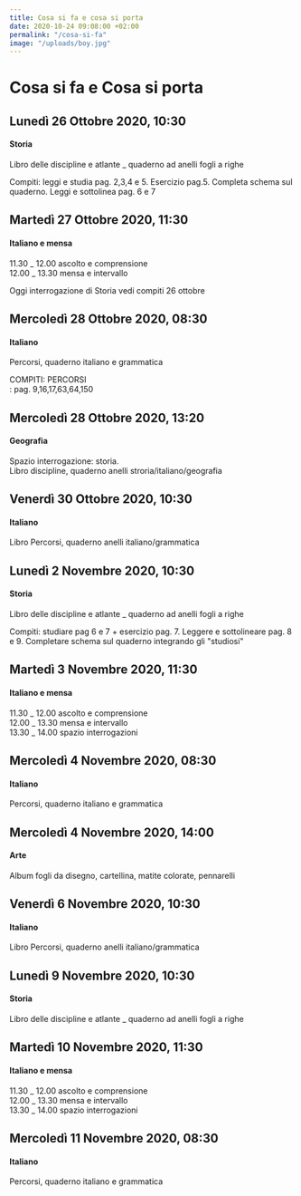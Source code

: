 ```yaml
---
title: Cosa si fa e cosa si porta
date: 2020-10-24 09:08:00 +02:00
permalink: "/cosa-si-fa"
image: "/uploads/boy.jpg"
---
```


# Cosa si fa e Cosa si porta
## Lunedì 26 Ottobre 2020, 10:30
#### Storia
Libro delle discipline e atlante _ quaderno ad anelli fogli a righe  
  
Compiti\: leggi e studia pag. 2,3,4 e 5. Esercizio pag.5. Completa schema sul quaderno. Leggi e sottolinea pag. 6 e 7  
## Martedì 27 Ottobre 2020, 11:30
#### Italiano e mensa
11.30 _ 12.00 ascolto e comprensione   
12.00 _ 13.30 mensa e intervallo  
  
  
Oggi interrogazione di Storia vedi compiti 26 ottobre  
## Mercoledì 28 Ottobre 2020, 08:30
#### Italiano
Percorsi, quaderno italiano e grammatica  
  
COMPITI\: PERCORSI   
\: pag. 9,16,17,63,64,150  
## Mercoledì 28 Ottobre 2020, 13:20
#### Geografia
Spazio interrogazione\: storia.  
Libro discipline, quaderno anelli stroria/italiano/geografia  
## Venerdì 30 Ottobre 2020, 10:30
#### Italiano
Libro Percorsi, quaderno anelli italiano/grammatica  
## Lunedì 2 Novembre 2020, 10:30
#### Storia
Libro delle discipline e atlante _ quaderno ad anelli fogli a righe  
  
Compiti\: studiare pag 6 e 7 + esercizio pag. 7. Leggere e sottolineare pag. 8 e 9. Completare schema sul quaderno integrando gli "studiosi"  
## Martedì 3 Novembre 2020, 11:30
#### Italiano e mensa
11.30 _ 12.00 ascolto e comprensione   
12.00 _ 13.30 mensa e intervallo  
13.30 _ 14.00 spazio interrogazioni  
## Mercoledì 4 Novembre 2020, 08:30
#### Italiano
Percorsi, quaderno italiano e grammatica  
## Mercoledì 4 Novembre 2020, 14:00
#### Arte
Album fogli da disegno, cartellina, matite colorate, pennarelli  
## Venerdì 6 Novembre 2020, 10:30
#### Italiano
Libro Percorsi, quaderno anelli italiano/grammatica  
## Lunedì 9 Novembre 2020, 10:30
#### Storia
Libro delle discipline e atlante _ quaderno ad anelli fogli a righe  
## Martedì 10 Novembre 2020, 11:30
#### Italiano e mensa
11.30 _ 12.00 ascolto e comprensione   
12.00 _ 13.30 mensa e intervallo  
13.30 _ 14.00 spazio interrogazioni  
## Mercoledì 11 Novembre 2020, 08:30
#### Italiano
Percorsi, quaderno italiano e grammatica  

